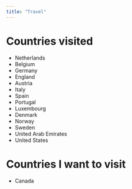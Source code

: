 ```yaml
---
title: "Travel"
---
```


# Countries visited

- Netherlands
- Belgium
- Germany
- England
- Austria
- Italy
- Spain
- Portugal
- Luxembourg
- Denmark
- Norway
- Sweden
- United Arab Emirates
- United States

# Countries I want to visit

- Canada
